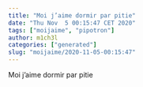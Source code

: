 ```yaml
---
title: "Moi j’aime dormir par pitie"
date: "Thu Nov  5 00:15:47 CET 2020"
tags: ["moijaime", "pipotron"]
author: m1ch3l
categories: ["generated"]
slug: "moijaime/2020-11-05-00:15:47"
---
```


Moi j’aime dormir par pitie
